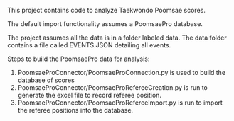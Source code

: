 This project contains code to analyze Taekwondo Poomsae scores. 

The default import functionality assumes a PoomsaePro database.

The project assumes all the data is in a folder labeled data.
The data folder contains a file called EVENTS.JSON detailing all events.

Steps to build the PoomsaePro data for analysis:
1. PoomsaeProConnector/PoomsaeProConnection.py is used to build the database of scores
2. PoomsaeProConnector/PoomsaeProRefereeCreation.py is run to generate the excel file to record referee position.
3. PoomsaeProConnector/PoomsaeProRefereeImport.py is run to import the referee positions into the database.